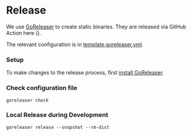 # Release

We use [GoReleaser](https://goreleaser.com/) to create static binaries. They are released via GitHub Action
here (<todo>).

The relevant configuration is in [template.goreleaser.yml](template.goreleaser.yaml).

### Setup

To make changes to the release process, first [install GoReleaser](https://goreleaser.com/install/).

### Check configuration file

```
goreleaser check
```

### Local Release during Development

```
goreleaser release --snapshot --rm-dist
```